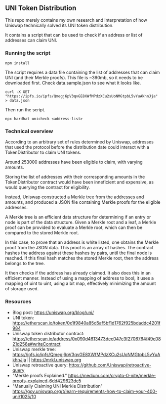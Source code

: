 ## UNI Token Distribution

This repo merely contains my own research and interpretation of how Uniswap technically solved its UNI token distribution.

It contains a script that can be used to check if an address or list of addresses can claim UNI.

### Running the script

```
npm install
```

The script requires a data file containing the list of addresses that can claim UNI (and their Merkle proofs). This file is ~360mb, so it needs to be downloaded first. Check data.sample.json to see what it looks like.

```
curl -X GET "https://ipfs.io/ipfs/Qmegj6pV3qvGE8XWfMPdzXCu2sUoNMGtpbL5vYuAkhnJja" > data.json
```

Then run the script.

```
npx hardhat unicheck <address-list>
```

### Technical overview

According to an arbitrary set of rules determined by Uniswap, addresses that used the protocol before the distribution date could interact with a TokenDistributor to claim UNI tokens.

Around 253000 addresses have been eligible to claim, with varying amounts.

Storing the list of addresses with their corresponding amounts in the TokenDistributor contract would have been inneficient and expensive, as would querying the contract for eligibility.

Instead, Uniswap constructed a Merkle tree from the addresses and amounts, and produced a JSON file containing Merkle proofs for the eligible addresses.

A Merkle tree is an efficient data structure for determining if an entry or node is part of the data structure. Given a Merkle root and a leaf, a Merkle proof can be provided to evaluate a Merkle root, which can then be compared to the stored Merkle root.

In this case, to prove that an address is white listed, one obtains the Merkle proof from the JSON data. This proof is an array of hashes. The contract hashes the address against these hashes by pairs, until the final node is reached. If this final hash matches the stored Merkle root, then the address belongs to the tree.

It then checks if the address has already claimed. It also does this in an efficient manner. Instead of using a mapping of address to bool, it uses a mapping of uint to uint, using a bit map, effectively minimizing the amount of storage used.

### Resources

* Blog post: https://uniswap.org/blog/uni/
* UNI token: https://etherscan.io/token/0x1f9840a85d5af5bf1d1762f925bdaddc4201f984
* Uniswap token distributor contract: https://etherscan.io/address/0x090d4613473dee047c3f2706764f49e0821d256e#writeContract
* Uniswap merkle tree: https://ipfs.io/ipfs/Qmegj6pV3qvGE8XWfMPdzXCu2sUoNMGtpbL5vYuAkhnJja || https://mrkl.uniswap.org
* Uniswap retroactive query: https://github.com/Uniswap/retroactive-query
* "Merkle proofs Explained." https://medium.com/crypto-0-nite/merkle-proofs-explained-6dd429623dc5
* "Manually Claiming UNI Merkle Distribution" https://gov.uniswap.org/t/learn-requirements-how-to-claim-your-400-uni/1025/10
